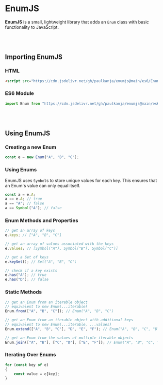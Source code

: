 # EnumJS

**EnumJS** is a small, lightweight library that adds an `Enum` class with basic functionality to JavaScript.

<br/><br/>

## Importing EnumJS

### HTML
```html
<script src="https://cdn.jsdelivr.net/gh/paulkanja/enumjs@main/es6/Enum.js"></script>
```

### ES6 Module
```js
import Enum from "https://cdn.jsdelivr.net/gh/paulkanja/enumjs@main/es6/Enum.mjs";
```

<br/><br/>

## Using EnumJS

### Creating a new Enum
```js
const e = new Enum("A", "B", "C");
```

### Using Enums
EnumJS uses `Symbol`s to store unique values for each key. This ensures that an Enum's value can only equal itself.
```js
const a = e.A;
a == e.A; // true
a == "A"; // false
a == Symbol("A"); // false
```

### Enum Methods and Properties
```js
// get an array of keys
e.keys; // ["A", "B", "C"]

// get an array of values associated with the keys
e.values; // [Symbol("A"), Symbol("B"), Symbol("C")]

// get a Set of keys
e.keySet(); // Set("A", "B", "C")

// check if a key exists
e.has("A"); // true
e.has("D"); // false
```

### Static Methods
```js
// get an Enum from an iterable object
// equivalent to new Enum(...iterable)
Enum.from(["A", "B", "C"]); // Enum("A", "B", "C")

// get an Enum from an iterable object with additional keys
// equivalent to new Enum(...iterable, ...values)
Enum.extend(["A", "B", "C"], "D", "E", "F"); // Enum("A", "B", "C", "D", "E", "F")

// get an Enum from the values of multiple iterable objects
Enum.join(["A", "B"], ["C", "D"], ["E", "F"]); // Enum("A", "B", "C", "D", "E", "F")
```

### Iterating Over Enums
```js
for (const key of e)
{
    const value = e[key];
}
```
